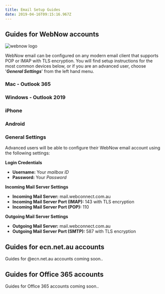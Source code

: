 ```yaml
---
title: Email Setup Guides
date: 2019-04-16T09:15:16.967Z
---
```

## Guides for WebNow accounts

![webnow logo](/images/webnowlogo.png "## Webnow Logo")

WebNow email can be configured on any modern email client that supports POP or IMAP with TLS encryption.
You will find setup instructions for the most common devices below, or if you are an advanced user, choose '**_General Settings_**' from the left hand menu.

### Mac - Outlook 365

### Windows - Outlook 2019

### iPhone

### Android

### General Settings

Advanced users will be able to configure their WebNow email account using the following settings:

**Login Credentials**

* **Username:** Your _mailbox ID_
* **Password:** Your _Password_

**Incoming Mail Server Settings**

* **Incoming Mail Server:** mail.webconnect.com.au
* **Incoming Mail Server Port (IMAP):** 143 with TLS encryption
* **Incoming Mail Server Port (POP):** 110 

**Outgoing Mail Server Settings**

* **Outgoing Mail Server:** mail.webconnect.com.au
* **Outgoing Mail Server Port (SMTP):** 587 with TLS encryption

## Guides for ecn.net.au accounts

Guides for @ecn.net.au accounts coming soon..

## Guides for Office 365 accounts

Guides for Office 365 accounts coming soon..
